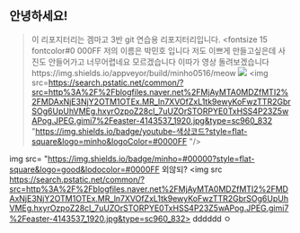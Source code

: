 ## 안녕하세요!
> 이 리포지터리는 겜마고 3반 git 연습용 리포지터리입니다.
<fontsize 15
fontcolor#0
000FF
>저의 이름은 박민호 입니다
저도 이쁘게 만들고싶은데 사진도 안들어가고 너무어렵네요  모르겠습니다 이따가 영상 돌려보겠습니다https://img.shields.io/appveyor/build/minho0516/meow
<img src="https://img.shields.io/badge/youtube-#0000ff<img 
?style=flat-square&logo=로고명&logoColor=로고색"/>
<img src=https://search.pstatic.net/common/?src=http%3A%2F%2Fblogfiles.naver.net%2FMjAyMTA0MDZfMTI2%2FMDAxNjE3NjY2OTM1OTEx.MR_ln7XVOfZxL1tk9ewyKoFwzTTR2GbrSOg6UpUhVMEg.hxyrOzpoZ28cl_7uUZOrSTORPYE0TxHSS4P23Z5wAPog.JPEG.gimi7%2Feaster-4143537_1920.jpg&type=sc960_832
"https://img.shields.io/badge/youtube-색상코드?style=flat-square&logo=minho&logoColor=#0000FF
"/>


img src= "https://img.shields.io/badge/minho=#00000?style=flat-square&logo=good&lodocolor=#0000FF
외않되?
<img src https://search.pstatic.net/common/?src=http%3A%2F%2Fblogfiles.naver.net%2FMjAyMTA0MDZfMTI2%2FMDAxNjE3NjY2OTM1OTEx.MR_ln7XVOfZxL1tk9ewyKoFwzTTR2GbrSOg6UpUhVMEg.hxyrOzpoZ28cl_7uUZOrSTORPYE0TxHSS4P23Z5wAPog.JPEG.gimi7%2Feaster-4143537_1920.jpg&type=sc960_832>
dddddd
ㅇ